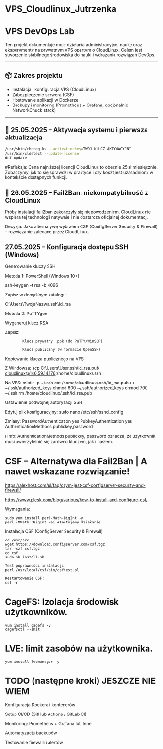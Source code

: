 # VPS_Cloudlinux_Jutrzenka

# VPS DevOps Lab

Ten projekt dokumentuje moje działania administracyjne, naukę oraz eksperymenty na prywatnym VPS opartym o CloudLinux. Celem jest stworzenie stabilnego środowiska do nauki i wdrażania rozwiązań DevOps.

---

## 📦 Zakres projektu

- Instalacja i konfiguracja VPS (CloudLinux)
- Zabezpieczenie serwera (CSF)
- Hostowanie aplikacji w Dockerze
- Backupy i monitoring (Prometheus + Grafana, opcjonalnie NetworkChuck stack)

---

## 📅 25.05.2025 – Aktywacja systemu i pierwsza aktualizacja

```bash
/usr/sbin/rhnreg_ks --activationkey=TWÓJ_KLUCZ_AKTYWACYJNY
/usr/bin/cldetect --update-license
dnf update
```

#Refleksja:
Cena najniższej licencji CloudLinux to obecnie 25 zł miesięcznie. Zobaczymy, jak to się sprawdzi w praktyce i czy koszt jest uzasadniony w kontekście dostępnych funkcji.

## 📅 26.05.2025 – Fail2Ban: niekompatybilność z CloudLinux
Próby instalacji fail2ban zakończyły się niepowodzeniem.
CloudLinux nie wspiera tej technologii natywnie i nie dostarcza oficjalnej dokumentacji.

Decyzja:
Jako alternatywę wybrałem CSF (ConfigServer Security & Firewall) – rozwiązanie zalecane przez CloudLinux.

## 27.05.2025 – Konfiguracja dostępu SSH (Windows)

Generowanie kluczy SSH

Metoda 1: PowerShell (Windows 10+)

ssh-keygen -t rsa -b 4096

Zapisz w domyślnym katalogu:

C:\Users\TwojaNazwa\.ssh\id_rsa

Metoda 2: PuTTYgen

Wygeneruj klucz RSA

Zapisz:

```
        Klucz prywatny .ppk (do PuTTY/WinSCP)

        Klucz publiczny (w formacie OpenSSH)
```        
Kopiowanie klucza publicznego na VPS

Z Windowsa:
scp C:\Users\User\.ssh\id_rsa.pub cloudlinux@146.59.14.176:/home/cloudlinux/.ssh

Na VPS:
mkdir -p ~/.ssh
cat /home/cloudlinux/.ssh/id_rsa.pub >> ~/.ssh/authorized_keys
chmod 600 ~/.ssh/authorized_keys
chmod 700 ~/.ssh
rm /home/cloudlinux/.ssh/id_rsa.pub

Ustawienie podwójnej autoryzacji SSH

Edytuj plik konfiguracyjny:
sudo nano /etc/ssh/sshd_config

Zmiany:
PasswordAuthentication yes
PubkeyAuthentication yes
AuthenticationMethods publickey,password

ℹ️ Info:
AuthenticationMethods publickey, password oznacza, że użytkownik musi uwierzytelnić się zarówno kluczem, jak i hasłem.


# CSF – Alternatywa dla Fail2Ban | A nawet wskazane rozwiązanie!

https://alexhost.com/pl/faq/czym-jest-csf-configserver-security-and-firewall/

https://www.plesk.com/blog/various/how-to-install-and-configure-csf/

Wymagania:
```
sudo yum install perl-Math-BigInt -y
perl -MMath::BigInt -e1 #Testujemy działanie
```
Instalacja CSF (ConfigServer Security & Firewall)

```
cd /usr/src
wget https://download.configserver.com/csf.tgz
tar -xzf csf.tgz
cd csf
sudo sh install.sh

Test poprawności instalacji:
perl /usr/local/csf/bin/csftest.pl

Restartowanie CSF:
csf -r
```

# CageFS: Izolacja środowisk użytkowników.

```
yum install cagefs -y
cagefsctl --init
```

# LVE: limit zasobów na użytkownika.

```
yum install lvemanager -y
```

# TODO (następne kroki) JESZCZE NIE WIEM

Konfiguracja Dockera i kontenerów

Setup CI/CD (GitHub Actions / GitLab CI)

Monitoring: Prometheus + Grafana lub Inne

Automatyzacja backupów

Testowanie firewalli i alertów
